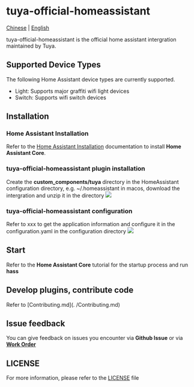 # tuya-official-homeassistant
[Chinese](README_zh.md) | [English](README.md)

tuya-official-homeassistant is the official home assistant  intergration maintained by Tuya.

## Supported Device Types
The following Home Assistant device types are currently supported.
- Light: Supports major graffiti wifi light devices
- Switch: Supports wifi switch devices

## Installation
### Home Assistant Installation
Refer to the [Home Assistant Installation](https://www.home-assistant.io/installation/) documentation to install **Home Assistant Core**.
### tuya-official-homeassistant plugin installation
Create the **custom_components/tuya** directory in the HomeAssistant configuration directory, e.g. ~/.homeassistant in macos, download the intergration and unzip it in the directory
<img src="https://images.tuyacn.com/smart/hass/hass_integrations_1.png" />
### tuya-official-homeassistant configuration
Refer to xxx to get the application information and configure it in the configuration.yaml in the configuration directory
<img src="https://images.tuyacn.com/smart/hass/hass_integrations_2.png" />

## Start
Refer to the **Home Assistant Core** tutorial for the startup process and run
**hass**

## Develop plugins, contribute code
Refer to [Contributing.md](. /Contributing.md)

## Issue feedback
You can give feedback on issues you encounter via **Github Issue** or via [**Work Order**](https://service.console.tuya.com)

## LICENSE
For more information, please refer to the [LICENSE](LICENSE) file
